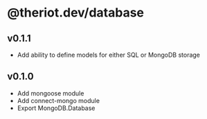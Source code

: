 # @theriot.dev/database

## v0.1.1

- Add ability to define models for either SQL or MongoDB storage

## v0.1.0

- Add mongoose module
- Add connect-mongo module
- Export MongoDB.Database
